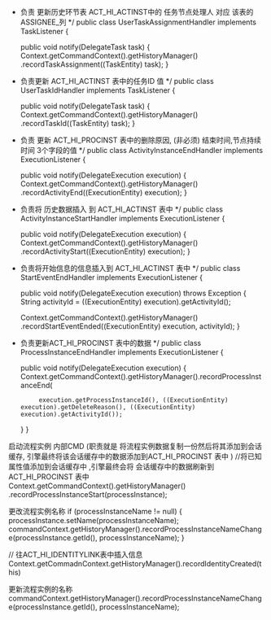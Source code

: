* 负责 更新历史环节表   ACT_HI_ACTINST中的 任务节点处理人 对应 该表的 ASSIGNEE_列
  */
  public class UserTaskAssignmentHandler implements TaskListener {
  
  public void notify(DelegateTask task) {
  Context.getCommandContext().getHistoryManager()
   .recordTaskAssignment((TaskEntity) task);
  }

* 负责更新 ACT_HI_ACTINST 表中的任务ID 值
  */
  public class UserTaskIdHandler implements TaskListener {
  
  public void notify(DelegateTask task) {
   Context.getCommandContext().getHistoryManager()
     .recordTaskId((TaskEntity) task);
  }

* 负责 更新 ACT_HI_PROCINST 表中的删除原因, (非必须) 结束时间,节点持续时间 3个字段的值
  */
  public class ActivityInstanceEndHandler implements ExecutionListener {
  
  public void notify(DelegateExecution execution) {
   Context.getCommandContext().getHistoryManager()
     .recordActivityEnd((ExecutionEntity) execution);
  }

* 负责将 历史数据插入 到 ACT_HI_ACTINST 表中
  */
  public class ActivityInstanceStartHandler implements ExecutionListener {
  
  public void notify(DelegateExecution execution) {
  Context.getCommandContext().getHistoryManager()
    .recordActivityStart((ExecutionEntity) execution);
  }

* 负责将开始信息的信息插入到 ACT_HI_ACTINST 表中
  */
  public class StartEventEndHandler implements ExecutionListener {
  
  public void notify(DelegateExecution execution) throws Exception {
   String activityId = ((ExecutionEntity) execution).getActivityId();
  
   Context.getCommandContext().getHistoryManager()
     .recordStartEventEnded((ExecutionEntity) execution, activityId);
  }

* 负责更新ACT_HI_PROCINST 表中的数据
  */
  public class ProcessInstanceEndHandler implements ExecutionListener {
  
  public void notify(DelegateExecution execution) {
   Context.getCommandContext().getHistoryManager().recordProcessInstanceEnd(
  
           execution.getProcessInstanceId(), ((ExecutionEntity) execution).getDeleteReason(), ((ExecutionEntity) execution).getActivityId());
  
  }
  }

启动流程实例 内部CMD    (职责就是 将流程实例数据复制一份然后将其添加到会话缓存, 引擎最终将该会话缓存中的数据添加到ACT_HI_PROCINST 表中 )
    //将已知属性值添加到会话缓存中 ,引擎最终会将 会话缓存中的数据刷新到 ACT_HI_PROCINST 表中
    Context.getCommandContext().getHistoryManager()
      .recordProcessInstanceStart(processInstance);

更改流程实例名称
    if (processInstanceName != null) {
      processInstance.setName(processInstanceName);
      commandContext.getHistoryManager().recordProcessInstanceNameChange(processInstance.getId(), processInstanceName);
    }

// 往ACT_HI_IDENTITYLINK表中插入信息
Context.getCommadnContext.getHistoryManager().recordIdentityCreated(this)

更新流程实例的名称
 commandContext.getHistoryManager().recordProcessInstanceNameChange(processInstance.getId(), processInstanceName);
